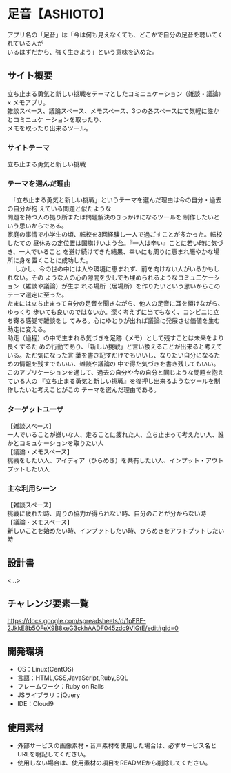 # 足音【ASHIOTO】

アプリ名の「足音」は「今は何も見えなくても、どこかで自分の足音を聴いてくれている人が</br>
いるはずだから、強く生きよう」という意味を込めた。

## サイト概要
立ち止まる勇気と新しい挑戦をテーマとしたコミニュケーション（雑談・議論）× メモアプリ。</br>
雑談スペース、議論スペース、メモスペース、3つの各スペースにて気軽に誰かとコミニュケ
ーションを取ったり、</br>メモを取ったり出来るツール。

### サイトテーマ
立ち止まる勇気と新しい挑戦

### テーマを選んだ理由
　「立ち止まる勇気と新しい挑戦」というテーマを選んだ理由は今の自分・過去の自分が抱
えている問題と似たような</br>
問題を持つ人の拠り所または問題解決のきっかけになるツールを
制作したいという思いからである。</br> 家庭の事情で小学生の頃、転校を3回経験し一人で過ごすことが多かった。転校したての
昼休みの定位置は国旗けいよう台。『一人は辛い』ことに若い時に気づき、一人でいること
を避け続けてきた結果、幸いにも周りに恵まれ賑やかな場所に身を置くことに成功した。</br>　 
しかし、今の世の中には人や環境に恵まれず、前を向けない人がいるかもしれない。その
ような人の心の隙間を少しでも埋められるようなコミュ二ケーション（雑談や議論）が生ま
れる場所（居場所）を作りたいという思いからこのテーマ選定に至った。</br> 
たまには立ち止まって自分の足音を聞きながら、他人の足音に耳を傾けながら、ゆっくり
歩いても良いのではないか。深く考えずに当てもなく、コンビニに立ち寄る感覚で雑談をし
てみる。心にゆとりが出れば議論に発展させ価値を生む助走に変える。</br>
助走（過程）の中で生まれる気づきを足跡（メモ）として残すことは未来をより良くするた
めの行動であり、「新しい挑戦」と言い換えることが出来ると考えている。ただ気になった言
葉を書き記すだけでもいいし、なりたい自分になるための情報を残すでもいい、雑談や議論の
中で得た気づきを書き残してもいい。</br> 
このアプリケーションを通して、過去の自分や今の自分と同じような問題を抱えている人の
『立ち止まる勇気と新しい挑戦』を後押し出来るようなツールを制作したいと考えことがこの
テーマを選んだ理由である。

### ターゲットユーザ
【雑談スペース】</br>
一人でいることが嫌いな人、走ることに疲れた人、立ち止まって考えたい人、誰かとコミュケーションを取りたい人</br>
【議論・メモスペース】</br>
挑戦をしたい人、アイディア（ひらめき）を共有したい人、インプット・アウトプットしたい人</br>

### 主な利用シーン
【雑談スペース】</br>
挑戦に疲れた時、周りの協力が得られない時、自分のことが分からない時</br>
【議論・メモスペース】</br>
新しいことを始めたい時、インプットしたい時、ひらめきをアウトプットしたい時</br>

## 設計書
<...>

## チャレンジ要素一覧
https://docs.google.com/spreadsheets/d/1pFBE-2JkkE8b5OFeX9B8xeG3ckhAADF045zdc9ViGtE/edit#gid=0

## 開発環境
- OS：Linux(CentOS)
- 言語：HTML,CSS,JavaScript,Ruby,SQL
- フレームワーク：Ruby on Rails
- JSライブラリ：jQuery
- IDE：Cloud9

## 使用素材
- 外部サービスの画像素材・音声素材を使用した場合は、必ずサービス名とURLを明記してください。
- 使用しない場合は、使用素材の項目をREADMEから削除してください。
